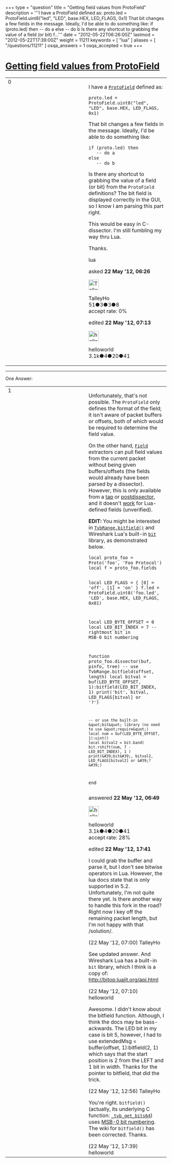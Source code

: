 +++
type = "question"
title = "Getting field values from ProtoField"
description = '''I have a ProtoField defined as: proto.led = ProtoField.uint8(&quot;led&quot;, &quot;LED&quot;, base.HEX, LED_FLAGS, 0x1)  That bit changes a few fields in the message. Ideally, I&#x27;d be able to do something like: if (proto.led) then  -- do a else  -- do b  Is there any shortcut to grabbing the value of a field (or bit) f...'''
date = "2012-05-22T06:26:00Z"
lastmod = "2012-05-22T17:39:00Z"
weight = 11211
keywords = [ "lua" ]
aliases = [ "/questions/11211" ]
osqa_answers = 1
osqa_accepted = true
+++

<div class="headNormal">

# [Getting field values from ProtoField](/questions/11211/getting-field-values-from-protofield)

</div>

<div id="main-body">

<div id="askform">

<table id="question-table" style="width:100%;"><colgroup><col style="width: 50%" /><col style="width: 50%" /></colgroup><tbody><tr class="odd"><td style="width: 30px; vertical-align: top"><div class="vote-buttons"><span id="post-11211-upvote" class="ajax-command post-vote up" rel="nofollow" title="I like this post (click again to cancel)"> </span><div id="post-11211-score" class="post-score" title="current number of votes">0</div><span id="post-11211-downvote" class="ajax-command post-vote down" rel="nofollow" title="I dont like this post (click again to cancel)"> </span> <span id="favorite-mark" class="ajax-command favorite-mark" rel="nofollow" title="mark/unmark this question as favorite (click again to cancel)"> </span><div id="favorite-count" class="favorite-count"></div></div></td><td><div id="item-right"><div class="question-body"><p>I have a <a href="http://www.wireshark.org/docs/wsug_html_chunked/lua_module_Proto.html#lua_class_ProtoField"><code>ProtoField</code></a> defined as:</p><pre><code>proto.led = ProtoField.uint8(&quot;led&quot;, &quot;LED&quot;, base.HEX, LED_FLAGS, 0x1)</code></pre><p>That bit changes a few fields in the message. Ideally, I'd be able to do something like:</p><pre><code>if (proto.led) then
   -- do a
else
   -- do b</code></pre><p>Is there any shortcut to grabbing the value of a field (or bit) from the <code>ProtoField</code> definitions? The bit field is displayed correctly in the GUI, so I know I am parsing this part right.</p><p>This would be easy in C-dissector. I'm still fumbling my way thru Lua.<br />
</p><p>Thanks.</p></div><div id="question-tags" class="tags-container tags"><span class="post-tag tag-link-lua" rel="tag" title="see questions tagged &#39;lua&#39;">lua</span></div><div id="question-controls" class="post-controls"></div><div class="post-update-info-container"><div class="post-update-info post-update-info-user"><p>asked <strong>22 May '12, 06:26</strong></p><img src="https://secure.gravatar.com/avatar/61dd0a62d62ba6e987ac1f93ad269ebe?s=32&amp;d=identicon&amp;r=g" class="gravatar" width="32" height="32" alt="TalleyHo&#39;s gravatar image" /><p><span>TalleyHo</span><br />
<span class="score" title="51 reputation points">51</span><span title="3 badges"><span class="badge1">●</span><span class="badgecount">3</span></span><span title="3 badges"><span class="silver">●</span><span class="badgecount">3</span></span><span title="8 badges"><span class="bronze">●</span><span class="badgecount">8</span></span><br />
<span class="accept_rate" title="Rate of the user&#39;s accepted answers">accept rate:</span> <span title="TalleyHo has no accepted answers">0%</span> </br></p></div><div class="post-update-info post-update-info-edited"><p><span> edited <strong>22 May '12, 07:13</strong> </span></p><img src="https://secure.gravatar.com/avatar/362ba1008ad9a075d1556d33e97dfed6?s=32&amp;d=identicon&amp;r=g" class="gravatar" width="32" height="32" alt="helloworld&#39;s gravatar image" /><p><span>helloworld</span><br />
<span class="score" title="3149 reputation points"><span>3.1k</span></span><span title="4 badges"><span class="badge1">●</span><span class="badgecount">4</span></span><span title="20 badges"><span class="silver">●</span><span class="badgecount">20</span></span><span title="41 badges"><span class="bronze">●</span><span class="badgecount">41</span></span></p></div></div><div id="comments-container-11211" class="comments-container"></div><div id="comment-tools-11211" class="comment-tools"></div><div class="clear"></div><div id="comment-11211-form-container" class="comment-form-container"></div><div class="clear"></div></div></td></tr></tbody></table>

------------------------------------------------------------------------

<div class="tabBar">

<span id="sort-top"></span>

<div class="headQuestions">

One Answer:

</div>

</div>

<span id="11213"></span>

<div id="answer-container-11213" class="answer accepted-answer">

<table style="width:100%;"><colgroup><col style="width: 50%" /><col style="width: 50%" /></colgroup><tbody><tr class="odd"><td style="width: 30px; vertical-align: top"><div class="vote-buttons"><span id="post-11213-upvote" class="ajax-command post-vote up" rel="nofollow" title="I like this post (click again to cancel)"> </span><div id="post-11213-score" class="post-score" title="current number of votes">1</div><span id="post-11213-downvote" class="ajax-command post-vote down" rel="nofollow" title="I dont like this post (click again to cancel)"> </span> <span class="accept-answer on" rel="nofollow" title="TalleyHo has selected this answer as the correct answer"> </span></div></td><td><div class="item-right"><div class="answer-body"><p>Unfortunately, that's not possible. The <code>ProtoField</code> only defines the format of the field; it isn't aware of packet buffers or offsets, both of which would be required to determine the field value.</p><p>On the other hand, <a href="http://www.wireshark.org/docs/wsug_html_chunked/lua_module_Field.html#lua_class_Field"><code>Field</code></a> extractors can pull field values from the current packet without being given buffers/offsets (the fields would already have been parsed by a dissector). However, this is only available from a <a href="http://wiki.wireshark.org/Lua/Taps">tap</a> or <a href="http://wiki.wireshark.org/Lua/Dissectors#postdissectors">postdissector</a>, and it doesn't <a href="https://bugs.wireshark.org/bugzilla/show_bug.cgi?id=3513">work</a> for Lua-defined fields (unverified).</p><p><strong>EDIT:</strong> You might be interested in <a href="http://wiki.wireshark.org/LuaAPI/Tvb#tvbrange:bitfield.28.5Boffset.5D.2C_.5Blength.5D.29"><code>TvbRange.bitfield()</code></a> and Wireshark Lua's built-in <a href="http://bitop.luajit.org/api.html"><code>bit</code></a> library, as demonstrated below.</p><pre><code>local proto_foo = Proto(&#39;foo&#39;, &#39;Foo Protocol&#39;)
local f = proto_foo.fields

local LED_FLAGS = { [0] = &#39;off&#39;, [1] = &#39;on&#39; }
f.led = ProtoField.uint8(&#39;foo.led&#39;, &#39;LED&#39;, base.HEX, LED_FLAGS, 0x01)

local LED_BYTE_OFFSET = 0
local LED_BIT_INDEX = 7 -- rightmost bit in MSB-0 bit numbering

function proto_foo.dissector(buf, pinfo, tree)
    -- use TvbRange.bitfield(offset, length)
    local bitval = buf(LED_BYTE_OFFSET, 1):bitfield(LED_BIT_INDEX, 1)
    print(&#39;bit&#39;, bitval, LED_FLAGS[bitval] or &#39;?&#39;)

    -- or use the built-in &quot;bit&quot; library (no need to use &quot;require&quot;)
    local num = buf(LED_BYTE_OFFSET, 1):uint()
    local bitval2 = bit.band( bit.rshift(num, 7 - LED_BIT_INDEX), 1 )
    print(&#39;bit&#39;, bitval2, LED_FLAGS[bitval2] or &#39;?&#39;)

end</code></pre></div><div class="answer-controls post-controls"></div><div class="post-update-info-container"><div class="post-update-info post-update-info-user"><p>answered <strong>22 May '12, 06:49</strong></p><img src="https://secure.gravatar.com/avatar/362ba1008ad9a075d1556d33e97dfed6?s=32&amp;d=identicon&amp;r=g" class="gravatar" width="32" height="32" alt="helloworld&#39;s gravatar image" /><p><span>helloworld</span><br />
<span class="score" title="3149 reputation points"><span>3.1k</span></span><span title="4 badges"><span class="badge1">●</span><span class="badgecount">4</span></span><span title="20 badges"><span class="silver">●</span><span class="badgecount">20</span></span><span title="41 badges"><span class="bronze">●</span><span class="badgecount">41</span></span><br />
<span class="accept_rate" title="Rate of the user&#39;s accepted answers">accept rate:</span> <span title="helloworld has 28 accepted answers">28%</span></p></div><div class="post-update-info post-update-info-edited"><p><span> edited <strong>22 May '12, 17:41</strong> </span></p></div></div><div id="comments-container-11213" class="comments-container"><span id="11214"></span><div id="comment-11214" class="comment"><div id="post-11214-score" class="comment-score"></div><div class="comment-text"><p>I could grab the buffer and parse it, but I don't see bitwise operators in Lua. However, the lua docs state that is only supported in 5.2. Unfortunately, I'm not quite there yet. Is there another way to handle this fork in the road? Right now I key off the remaining packet length, but I'm not happy with that /solution/.</p></div><div id="comment-11214-info" class="comment-info"><span class="comment-age">(22 May '12, 07:00)</span> <span class="comment-user userinfo">TalleyHo</span></div></div><span id="11215"></span><div id="comment-11215" class="comment"><div id="post-11215-score" class="comment-score"></div><div class="comment-text"><p>See updated answer. And Wireshark Lua has a built-in <code>bit</code> library, which I think is a copy of: <a href="http://bitop.luajit.org/api.html">http://bitop.luajit.org/api.html</a></p></div><div id="comment-11215-info" class="comment-info"><span class="comment-age">(22 May '12, 07:10)</span> <span class="comment-user userinfo">helloworld</span></div></div><span id="11224"></span><div id="comment-11224" class="comment"><div id="post-11224-score" class="comment-score"></div><div class="comment-text"><p>Awesome. I didn't know about the bitfield function. Although, I think the docs may be bass-ackwards. The LED bit in my case is bit 5, however, I had to use extendedMsg = buffer(offset, 1):bitfield(2, 1) which says that the start position is 2 from the LEFT and 1 bit in width. Thanks for the pointer to bitfield, that did the trick.</p></div><div id="comment-11224-info" class="comment-info"><span class="comment-age">(22 May '12, 12:56)</span> <span class="comment-user userinfo">TalleyHo</span></div></div><span id="11229"></span><div id="comment-11229" class="comment"><div id="post-11229-score" class="comment-score"></div><div class="comment-text"><p>You're right. <code>bitfield()</code> (actually, its underlying C function: <a href="http://anonsvn.wireshark.org/viewvc/trunk/epan/tvbuff.c?revision=42638&amp;view=markup#l1777"><code>_tvb_get_bits64</code></a>) uses <a href="http://en.wikipedia.org/wiki/Bit_numbering#MSB_0_bit_numbering">MSB-0 bit numbering</a>. The wiki for <code>bitfield()</code> has been corrected. Thanks.</p></div><div id="comment-11229-info" class="comment-info"><span class="comment-age">(22 May '12, 17:39)</span> <span class="comment-user userinfo">helloworld</span></div></div></div><div id="comment-tools-11213" class="comment-tools"></div><div class="clear"></div><div id="comment-11213-form-container" class="comment-form-container"></div><div class="clear"></div></div></td></tr></tbody></table>

</div>

<div class="paginator-container-left">

</div>

</div>

</div>

